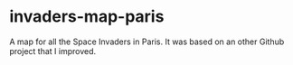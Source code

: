 # invaders-map-paris
A map for all the Space Invaders in Paris. It was based on an other Github project that I improved.
